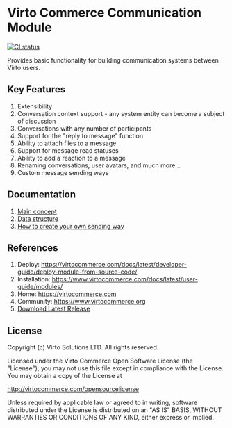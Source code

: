 # Virto Commerce Communication Module

[![CI status](https://github.com/VirtoCommerce/vc-module-communication/actions/workflows/module-ci.yml/badge.svg?branch=dev)](https://github.com/VirtoCommerce/vc-module-communication/actions/workflows/module-ci.yml) 

Provides basic functionality for building communication systems between Virto users.

## Key Features

1. Extensibility
1. Conversation context support - any system entity can become a subject of discussion
1. Conversations with any number of participants
1. Support for the "reply to message" function
1. Ability to attach files to a message
1. Support for message read statuses
1. Ability to add a reaction to a message
1. Renaming conversations, user avatars, and much more...
1. Custom message sending ways

## Documentation

1. [Main concept](/docs/01-main-concept.md)
1. [Data structure](/docs/02-data-structure.md)
1. [How to create your own sending way](/docs/03-custom-senders.md)

## References

1. Deploy: https://virtocommerce.com/docs/latest/developer-guide/deploy-module-from-source-code/
1. Installation: https://www.virtocommerce.com/docs/latest/user-guide/modules/
1. Home: https://virtocommerce.com
1. Community: https://www.virtocommerce.org
1. [Download Latest Release](https://github.com/VirtoCommerce/vc-module-communication/releases/)

## License

Copyright (c) Virto Solutions LTD.  All rights reserved.

Licensed under the Virto Commerce Open Software License (the "License"); you
may not use this file except in compliance with the License. You may
obtain a copy of the License at

http://virtocommerce.com/opensourcelicense

Unless required by applicable law or agreed to in writing, software
distributed under the License is distributed on an "AS IS" BASIS,
WITHOUT WARRANTIES OR CONDITIONS OF ANY KIND, either express or
implied.
